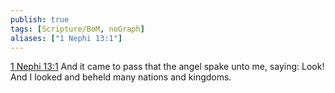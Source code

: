 ```yaml
---
publish: true
tags: [Scripture/BoM, noGraph]
aliases: ["1 Nephi 13:1"]
---
```

[1 Nephi 13:1](https://churchofjesuschrist.org/study/scriptures/bofm/1-ne/13?lang=eng&id=p1#p1) And it came to pass that the angel spake unto me, saying: Look! And I looked and beheld many nations and kingdoms.
